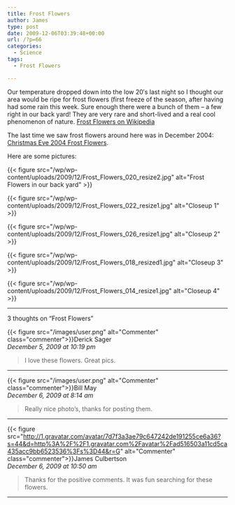 ```yaml
---
title: Frost Flowers
author: James
type: post
date: 2009-12-06T03:39:48+00:00
url: /?p=66
categories:
  - Science
tags:
  - Frost Flowers

---
```

Our temperature dropped down into the low 20&#8242;s last night so I thought our area would be ripe for frost flowers (first freeze of the season, after having had some rain this week. Sure enough there were a bunch of them &#8211; a few right in our back yard! They are very rare and short-lived and a real cool phenomenon of nature. [Frost Flowers on Wikipedia][1]

The last time we saw frost flowers around here was in December 2004: [Christmas Eve 2004 Frost Flowers](/p20).

Here are some pictures:

{{< figure src="/wp/wp-content/uploads/2009/12/Frost_Flowers_020_resize2.jpg" alt="Frost Flowers in our back yard" >}}

{{< figure src="/wp/wp-content/uploads/2009/12/Frost_Flowers_022_resize1.jpg" alt="Closeup 1" >}}

{{< figure src="/wp/wp-content/uploads/2009/12/Frost_Flowers_026_resize1.jpg" alt="Closeup 2" >}}

{{< figure src="/wp/wp-content/uploads/2009/12/Frost_Flowers_018_resized1.jpg" alt="Closeup 3" >}}

{{< figure src="/wp/wp-content/uploads/2009/12/Frost_Flowers_014_resize1.jpg" alt="Closeup 4" >}}

****

3 thoughts on “Frost Flowers”

{{< figure src="/images/user.png" alt="Commenter" class="commenter">}}Derick Sager  
_December 5, 2009 at 10:19 pm_

>I love these flowers. Great pics.

****

{{< figure src="/images/user.png" alt="Commenter" class="commenter">}}Bill May  
_December 6, 2009 at 8:14 am_

>Really nice photo’s, thanks for posting them.

****

{{< figure src="http://1.gravatar.com/avatar/7d7f3a3ae79c647242de191255ce6a36?s=44&d=http%3A%2F%2F1.gravatar.com%2Favatar%2Fad516503a11cd5ca435acc9bb6523536%3Fs%3D44&r=G" alt="Commenter" class="commenter">}}James Culbertson  
_December 6, 2009 at 10:50 am_

>Thanks for the positive comments. It was fun searching for these flowers.

****

 [1]: http://en.wikipedia.org/wiki/Frost_flowers
